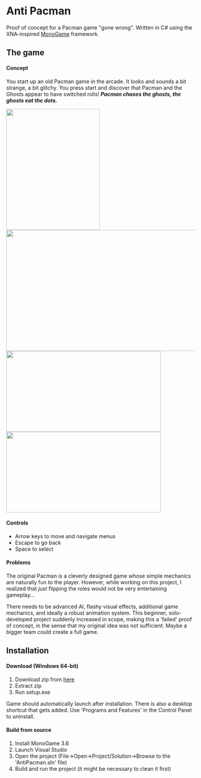 # Anti Pacman
Proof of concept for a Pacman game "gone wrong". Written in C# using the XNA-inspired [MonoGame](http://www.monogame.net/) framework.

## The game
#### Concept
You start up an old Pacman game in the arcade. It looks and sounds a bit strange, a bit glitchy.
You press start and discover that Pacman and the Ghosts appear to have switched rolls!
**_Pacman chases the ghosts, the ghosts eat the dots._**


<img src="https://media.giphy.com/media/XaFiVCmcgvIkowGbMV/giphy.gif" height=324 width=250> <img src="https://i.imgur.com/EqPjm5r.png" height=324 width=576>
<img src="https://media.giphy.com/media/Y0nXu8Eb6R2Za9ATXD/giphy.gif" height=216 width=413> <img src="https://media.giphy.com/media/RKMmTLvGyO8KuuqZF3/giphy.gif" height=216 width=413>

#### Controls
- Arrow keys to move and navigate menus
- Escape to go back
- Space to select

#### Problems
The original Pacman is a cleverly designed game whose simple mechanics are naturally fun to the player.
However, while working on this project, I realized that *just* flipping the roles would not be very entertaining gameplay...

There needs to be advanced AI, flashy visual effects, additional game mechanics, and ideally a robust animation system.
This beginner, solo-developed project suddenly increased in scope, making this a 'failed' proof of concept, in the sense that my original idea was not sufficient. Maybe a bigger team could create a full game.

## Installation
#### Download (Windows 64-bit)
1. Download zip from [here](https://www.dropbox.com/s/hg77yhmzwlkt6hq/anti-pacman_v1.0.zip?dl=0)
2. Extract zip
3. Run setup.exe

Game should automatically launch after installation. There is also a desktop shortcut that gets added.
Use 'Programs and Features' in the Control Panel to uninstall.

#### Build from source
1. Install MonoGame 3.6
2. Launch Visual Studio
3. Open the project (File->Open->Project/Solution->Browse to the 'AntiPacman.sln' file)
4. Build and run the project (it might be necessary to clean it first)
